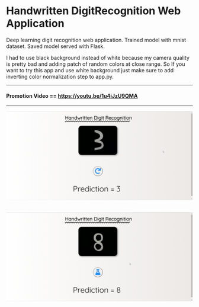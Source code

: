 # Handwritten DigitRecognition Web Application
Deep learning digit recognition web application. Trained model with mnist dataset. Saved model served with Flask.

I had to use black background instead of white because my camera quality is pretty bad and adding patch of random colors at close range. So If you want to try this app and use white background just make sure to add inverting color normalization step to app.py.

  ---------------------------------------
  
#### Promotion Video == https://youtu.be/1u4iJzU9QMA

  ---------------------------------------

![Screen shot](https://raw.githubusercontent.com/burakyccl/DL-HandwrittenDigitRecognitionWebApp/main/ss1.png)
##
![Screen shot](https://raw.githubusercontent.com/burakyccl/DL-HandwrittenDigitRecognitionWebApp/main/ss2.png)
